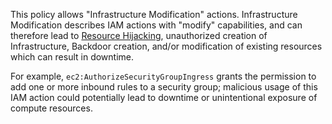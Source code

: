 This policy allows "Infrastructure Modification" actions. Infrastructure Modification describes IAM actions with "modify" capabilities, and can therefore lead to [Resource Hijacking](https://attack.mitre.org/techniques/T1496/), unauthorized creation of Infrastructure, Backdoor creation, and/or modification of existing resources which can result in downtime. 

For example, `ec2:AuthorizeSecurityGroupIngress` grants the permission to add one or more inbound rules to a security group; malicious usage of this IAM action could potentially lead to downtime or unintentional exposure of compute resources.
